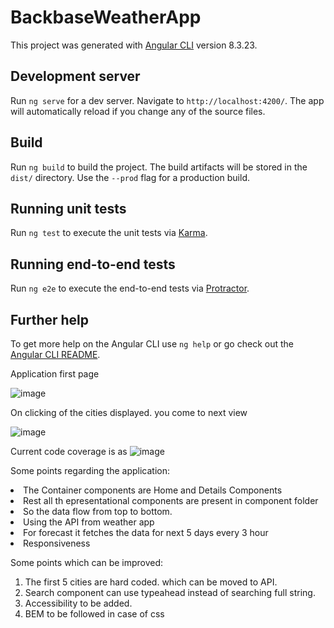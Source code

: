 # BackbaseWeatherApp

This project was generated with [Angular CLI](https://github.com/angular/angular-cli) version 8.3.23.

## Development server

Run `ng serve` for a dev server. Navigate to `http://localhost:4200/`. The app will automatically reload if you change any of the source files.

## Build

Run `ng build` to build the project. The build artifacts will be stored in the `dist/` directory. Use the `--prod` flag for a production build.

## Running unit tests

Run `ng test` to execute the unit tests via [Karma](https://karma-runner.github.io).

## Running end-to-end tests

Run `ng e2e` to execute the end-to-end tests via [Protractor](http://www.protractortest.org/).

## Further help

To get more help on the Angular CLI use `ng help` or go check out the [Angular CLI README](https://github.com/angular/angular-cli/blob/master/README.md).

Application first page

![image](https://user-images.githubusercontent.com/31056784/85273774-57321380-b47e-11ea-97c0-5a2f8ead05e6.png)

On clicking of the cities displayed. you come to next view


![image](https://user-images.githubusercontent.com/31056784/85273641-2520b180-b47e-11ea-9b6b-2d208d02b2f8.png)

Current code coverage is as 
![image](https://user-images.githubusercontent.com/31056784/85273557-09b5a680-b47e-11ea-8794-2f7dd7abc0df.png)

Some points regarding the application:

<li>The Container components are Home and Details Components </li>
<li>Rest all th epresentational components are present in component folder</li>
<li>So the data flow from top to bottom.</li> 
<li>Using the API from weather app </li>
<li>For forecast it fetches the data for next 5 days every 3 hour</li>
<li>Responsiveness </li>


Some points which can be improved:


1. The first 5 cities are hard coded. which can be moved to API.
2. Search component can use typeahead instead of searching full string.
3. Accessibility to be added.
4. BEM to be followed in case of css





